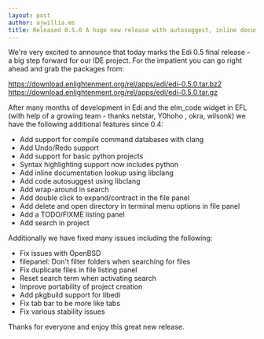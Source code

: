 ```yaml
---
layout: post
author: ajwillia.ms
title: Released 0.5.0 A huge new release with autosuggest, inline documentation and new project features
---
```


We're very excited to announce that today marks the Edi 0.5 final release - a big step forward for our IDE project.  For the impatient you can go right ahead and grab the packages from:

https://download.enlightenment.org/rel/apps/edi/edi-0.5.0.tar.bz2
https://download.enlightenment.org/rel/apps/edi/edi-0.5.0.tar.gz

After many months of development in Edi and the elm_code widget in EFL (with help of a growing team - thanks netstar, Y0hoho , okra, wilsonk) we have the following additional features since 0.4:

* Add support for compile command databases with clang
* Add Undo/Redo support
* Add support for basic python projects
* Syntax highlighting support now includes python
* Add inline documentation lookup using libclang
* Add code autosuggest using libclang
* Add wrap-around in search
* Add double click to expand/contract in the file panel
* Add delete and open directory in terminal menu options in file panel
* Add a TODO/FIXME listing panel
* Add search in project

Additionally we have fixed many issues including the following:

* Fix issues with OpenBSD
* filepanel: Don't filter folders when searching for files
* Fix duplicate files in file listing panel
* Reset search term when activating search
* Improve portability of project creation
* Add pkgbuild support for libedi
* Fix tab bar to be more like tabs
* Fix various stability issues

Thanks for everyone and enjoy this great new release.

